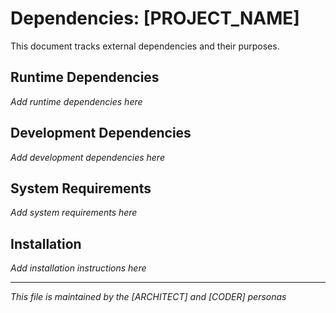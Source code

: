 # Dependencies: [PROJECT_NAME]

This document tracks external dependencies and their purposes.

## Runtime Dependencies

*Add runtime dependencies here*

## Development Dependencies

*Add development dependencies here*

## System Requirements

*Add system requirements here*

## Installation

*Add installation instructions here*

---

*This file is maintained by the [ARCHITECT] and [CODER] personas*

